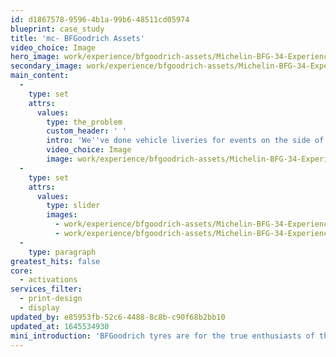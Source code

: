 ```yaml
---
id: d1867578-9596-4b1a-99b6-48511cd05974
blueprint: case_study
title: 'mc- BFGoodrich Assets'
video_choice: Image
hero_image: work/experience/bfgoodrich-assets/Michelin-BFG-34-Experience-Full-Image-2732x1536.jpg
secondary_image: work/experience/bfgoodrich-assets/Michelin-BFG-34-Experience-Secondary-Image-896x597.jpg
main_content:
  -
    type: set
    attrs:
      values:
        type: the_problem
        custom_header: ' '
        intro: 'We''ve done vehicle liveries for events on the side of a mountain, we''ve created stickers designed like retro Les Mans liveries, and we''ve supported them with digital banners. Whatever the job, our inspiration from the history of the brand means that we''re as enthusiastic about the brand as their customers are. '
        video_choice: Image
        image: work/experience/bfgoodrich-assets/Michelin-BFG-34-Experience-Large-927x522.jpg
  -
    type: set
    attrs:
      values:
        type: slider
        images:
          - work/experience/bfgoodrich-assets/Michelin-BFG-34-Experience-Small-740x416.25-1.jpg
          - work/experience/bfgoodrich-assets/Michelin-BFG-34-Experience-Small-740x416.25-2.jpg
  -
    type: paragraph
greatest_hits: false
core:
  - activations
services_filter:
  - print-design
  - display
updated_by: e85953fb-52c6-4488-8c8b-c90f68b2bb10
updated_at: 1645534930
mini_introduction: 'BFGoodrich tyres are for the true enthusiasts of this world. Their customers are adventurous people who take life off-road. With a distinctive heritage stretching back over 150 years, we''ve helped the brand get that message across with ongoing promotional material.'
---
```

